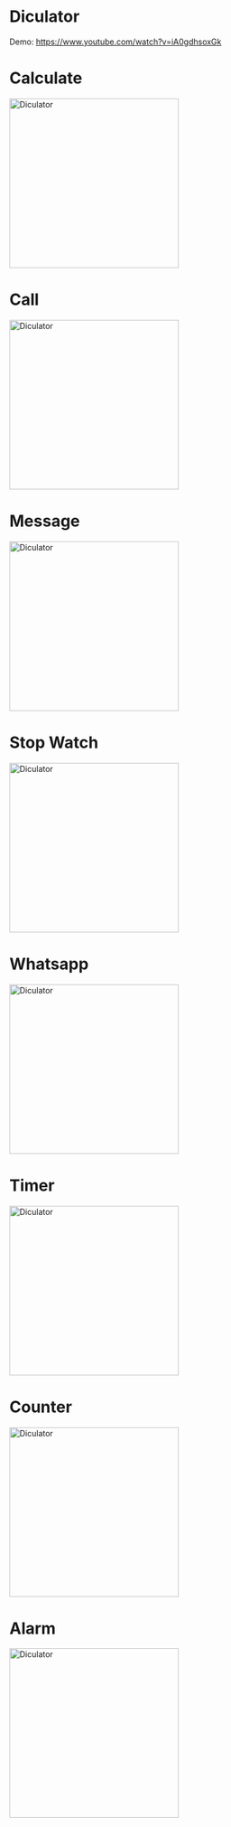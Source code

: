 # Diculator
Demo: https://www.youtube.com/watch?v=iA0gdhsoxGk
# Calculate
<img src="Calculate.jpg" alt="Diculator" width="300"/>

# Call
<img src="Call.jpg" alt="Diculator" width="300"/>

# Message
<img src="Message.jpg" alt="Diculator" width="300"/>

# Stop Watch
<img src="StopWatch.jpg" alt="Diculator" width="300"/>

# Whatsapp
<img src="Whatsapp.jpg" alt="Diculator" width="300"/>

# Timer
<img src="Timer.jpg" alt="Diculator" width="300"/>

# Counter
<img src="Counter.jpg" alt="Diculator" width="300"/>

# Alarm
<img src="Alarm.jpg" alt="Diculator" width="300"/>
